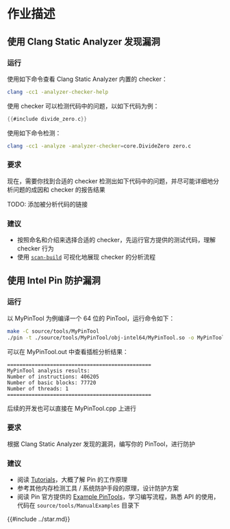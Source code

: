 # 作业描述

## 使用 Clang Static Analyzer 发现漏洞

### 运行

使用如下命令查看 Clang Static Analyzer 内置的 checker：

```bash
clang -cc1 -analyzer-checker-help
```

使用 checker 可以检测代码中的问题，以如下代码为例：

```c
{{#include divide_zero.c}}
```

使用如下命令检测：

```bash
clang -cc1 -analyze -analyzer-checker=core.DivideZero zero.c
```

### 要求

现在，需要你找到合适的 checker 检测出如下代码中的问题，并尽可能详细地分析问题的成因和 checker 的报告结果

TODO: 添加被分析代码的链接

### 建议

- 按照命名和介绍来选择合适的 checker，先运行官方提供的测试代码，理解 checker 行为
- 使用 [`scan-build`](https://clang-analyzer.llvm.org/scan-build.html) 可视化地展现 checker 的分析流程

## 使用 Intel Pin 防护漏洞

### 运行

以 MyPinTool 为例编译一个 64 位的 PinTool，运行命令如下：

```bash
make -C source/tools/MyPinTool
./pin -t ./source/tools/MyPinTool/obj-intel64/MyPinTool.so -o MyPinTool.out -- /bin/ls
```

可以在 MyPinTool.out 中查看插桩分析结果：

```ascii
===============================================
MyPinTool analysis results:
Number of instructions: 406205
Number of basic blocks: 77720
Number of threads: 1
===============================================
```

后续的开发也可以直接在 MyPinTool.cpp 上进行

### 要求

根据 Clang Static Analyzer 发现的漏洞，编写你的 PinTool，进行防护

### 建议

- 阅读 [Tutorials](https://www.intel.com/content/www/us/en/developer/articles/tool/pin-a-dynamic-binary-instrumentation-tool.html#inpage-nav-5)，大概了解 Pin 的工作原理
- 参考其他内存检测工具 / 系统防护手段的原理，设计防护方案
- 阅读 Pin 官方提供的 [Example PinTools](https://software.intel.com/sites/landingpage/pintool/docs/98612/Pin/doc/html/index.html#EXAMPLES)，学习编写流程，熟悉 API 的使用，代码在 `source/tools/ManualExamples` 目录下

{{#include ../star.md}}
